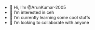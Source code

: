- 👋 Hi, I’m @ArunKumar-2005
- 👀 I’m interested in ceh
- 🌱 I’m currently learning some cool stuffs
- 💞️ I’m looking to collaborate with anyone
